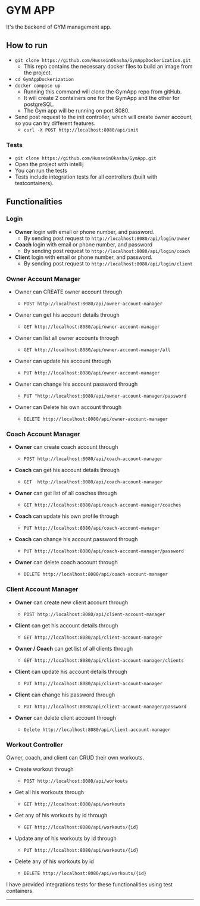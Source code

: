 # GYM APP
It's the backend of GYM management app.

## How to run
* `git clone https://github.com/HusseinOkasha/GymAppDockerization.git`
  * This repo contains the necessary docker files to build an image from the project.
* `cd GymAppDockerization`
* `docker compose up`
  * Running this command will clone the GymApp repo from gitHub.
  * It will create 2 containers one for the GymApp and the other for postgreSQL.
  * The Gym app will be running on port 8080.
* Send post request to the init controller, which will create owner account, so you can try different features.
  * `curl -X POST http://localhost:8080/api/init`

### Tests
* `git clone https://github.com/HusseinOkasha/GymApp.git`
* Open the project with intellij
* You can run the tests
* Tests include integration tests for all controllers (built with testcontainers).


## Functionalities
### Login
* **Owner** login with email or phone number, and  password.
  * By sending post request to `http://localhost:8080/api/login/owner`
* **Coach** login with email or phone number, and password
  * By sending post request to `http://localhost:8080/api/login/coach`
* **Client** login with email or phone number, and password.
  * By sending post request to `http://localhost:8080/api/login/client`


### Owner Account Manager
* Owner can CREATE owner account through
  * `POST http://localhost:8080/api/owner-account-manager`

* Owner can get his account details through
  * `GET http://localhost:8080/api/owner-account-manager`

* Owner can list all owner accounts through
  * `GET http://localhost:8080/api/owner-account-manager/all`

* Owner can update his account through
  * `PUT http://localhost:8080/api/owner-account-manager`

* Owner can change his account password through
  * `PUT "http://localhost:8080/api/owner-account-manager/password`

* Owner can Delete his own account through
  * `DELETE http://localhost:8080/api/owner-account-manager`


### Coach Account Manager
* **Owner** can create coach account through
  * `POST http://localhost:8080/api/coach-account-manager`

* **Coach** can get his account details through
  * `GET  http://localhost:8080/api/coach-account-manager`

* **Owner** can get list of all coaches through
  * `GET http://localhost:8080/api/coach-account-manager/coaches`

* **Coach** can update his own profile through
  * `PUT http://localhost:8080/api/coach-account-manager`

* **Coach** can change his account password through
  * `PUT http://localhost:8080/api/coach-account-manager/password`

* **Owner** can delete coach account through
  * `DELETE http://localhost:8080/api/coach-account-manager`


### Client Account Manager
* **Owner** can create new client account through
  * `POST http://localhost:8080/api/client-account-manager`

* **Client** can get his account details through
  * `GET http://localhost:8080/api/client-account-manager`
    
* **Owner / Coach** can get list of all clients through
  * `GET http://localhost:8080/api/client-account-manager/clients`
    
* **Client** can update his account details through
  * `PUT http://localhost:8080/api/client-account-manager`
    
* **Client** can change his password through
  * `PUT http://localhost:8080/api/client-account-manager/password`
   
* **Owner** can delete client account through
  * `Delete http://localhost:8080/api/client-account-manager`

### Workout Controller
Owner, coach, and client can CRUD their own workouts.
* Create workout through
  * `POST http://localhost:8080/api/workouts`
    
* Get all his workouts through
  * `GET http://localhost:8080/api/workouts`
   
* Get any of his workouts by id through
  * `GET http://localhost:8080/api/workouts/{id}`
    
* Update any of his workouts by id through
  * `PUT http://localhost:8080/api/workouts/{id}`
    
* Delete any of his workouts by id
  * `DELETE http://localhost:8080/api/workouts/{id}`

I have provided integrations tests for these functionalities using test containers.
***
